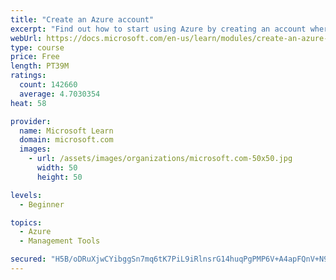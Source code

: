 ```yaml
---
title: "Create an Azure account"
excerpt: "Find out how to start using Azure by creating an account where you’ll see services and personal settings for identity, billing, and preferences."
webUrl: https://docs.microsoft.com/en-us/learn/modules/create-an-azure-account/
type: course
price: Free
length: PT39M
ratings:
  count: 142660
  average: 4.7030354
heat: 58

provider:
  name: Microsoft Learn
  domain: microsoft.com
  images:
    - url: /assets/images/organizations/microsoft.com-50x50.jpg
      width: 50
      height: 50

levels:
  - Beginner

topics:
  - Azure
  - Management Tools

secured: "H5B/oDRuXjwCYibggSn7mq6tK7PiL9iRlnsrG14huqPgPMP6V+A4apFQnV+N9mvPludU+hOyJjFB6mT0+iJIk5X8JHwq8QgvjZvsiSlXdZjziZCTX6mj+hFYOvZ9IcFe0gFFW4x+BoqioY7MmZ1nc2cBCqmsfbJHi4EM9GNWnm1vKyUvVzvmTuWpxhNC6WnPT4vHl473VItc/xYvaqMnOgpleYTBFCSPo3nx+8cdOgpdEvoG/OqEjtvFW3evwTbY7YJCB8o1HJKSmss9Q5GDR5D//LpKBnkwqc1I2OYur9FV6Y59nGd3KkADwG4RcbKwPLu8Te0RDkKo91HOcS8wODAHqoyu32TSSNYNl9H5g8DCyM/fk/tMP7ou0WloXSArNXQpivADK4270Im1omsNQ9iMVc8o+0AaO8fkkEt6wrfNWmzfBhsQkszCUkFJRWvi;qFgNi9JJEx3tiGZnf5Afyw=="
---
```


